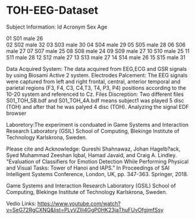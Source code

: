 # TOH-EEG-Dataset
Subject Information:
Id             Acronym                  Sex                 Age                     

01              S01                     male                26                  
02              S02                     male                32
03              S03                     male                30
04              S04                     male                29
05              S05                     male                28
06              S06                     male                27
07              S07                     male                25
08              S08                     male                24
09              S09                     male                27
10              S10                     male                25
11              S11                     male                28
12              S12                     male                27
13              S13                     male                27
14              S14                     male                26
15              S15                     male                31

Data Acquired System:
The data acquired from EEG,ECG and GSR signals by using Biosami Active 2 system.
Electrodes Palcement:
The EEG signals were captured from left and right frontal, central, anterior temporal and parietal regions
(F3, F4, C3, C4,T3, T4, P3, P4) positions according to the 10-20 system and referenced to Cz.
Files Discreption:
Two different files S01_TOH_5B.bdf and S01_TOH_4A.bdf means subject1 was played 5 disc (TOH) and after that he was palyed 4 disc (TOH).
Analyzing the signal EDF browser

Laboretory:The experiment is conduated in Game Systems and Interaction Research Laboratory (GSIL) School of Computing, 
Blekinge Institute of Technology Karlskrona, Sweden.

Please cite and Acknowledge:
Qureshi Shahnawaz, Johan Hagelb?ack, Syed Muhammad Zeeshan Iqbal, Hamad Javaid, and
Craig A. Lindley. "Evaluation of Classifiers for Emotion Detection While Performing Physical and
Visual Tasks: Tower of Hanoi and IAPS." In Proceedings of SAI Intelligent Systems Conference,
London, UK, pp. 347-363. Springer, 2018.

Game Systems and Interaction Research Laboratory (GSIL) School of Computing, Blekinge Institute of Technology Karlskrona, Sweden.

Vedio Links: https://www.youtube.com/watch?v=SeG72RgCXNQ&list=PLyVZIli4GgP0HK23jaThuFUvOfgjmfSsy

